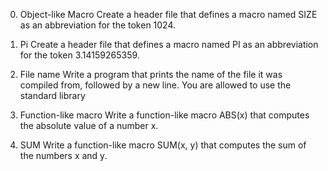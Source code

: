 0. Object-like Macro
	Create a header file that defines a macro named SIZE as an abbreviation for the token 1024.

1. Pi
	Create a header file that defines a macro named PI as an abbreviation for the token 3.14159265359.

2. File name
	Write a program that prints the name of the file it was compiled from, followed by a new line.
		You are allowed to use the standard library

3. Function-like macro
	Write a function-like macro ABS(x) that computes the absolute value of a number x.

4. SUM
	Write a function-like macro SUM(x, y) that computes the sum of the numbers x and y.
